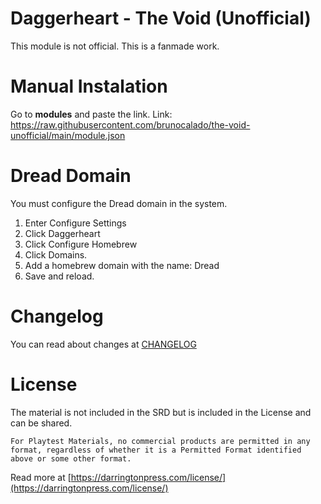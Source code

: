 # Daggerheart - The Void (Unofficial)
This module is not official. This is a fanmade work.

# Manual Instalation
Go to **modules** and paste the link. 
Link: https://raw.githubusercontent.com/brunocalado/the-void-unofficial/main/module.json

# Dread Domain
You must configure the Dread domain in the system.
1. Enter Configure Settings
2. Click Daggerheart
3. Click Configure Homebrew
4. Click Domains.
5. Add a homebrew domain with the name: Dread
6. Save and reload.

# Changelog
You can read about changes at [CHANGELOG](CHANGELOG.md)

# License
The material is not included in the SRD but is included in the License and can be shared. 
```
For Playtest Materials, no commercial products are permitted in any format, regardless of whether it is a Permitted Format identified above or some other format.
```
Read more at [https://darringtonpress.com/license/](https://darringtonpress.com/license/)